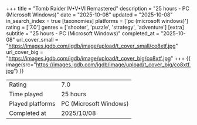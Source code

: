 +++
title = "Tomb Raider IV•V•VI Remastered"
description = "25 hours - PC (Microsoft Windows)"
date = "2025-10-08"
updated = "2025-10-08"
in_search_index = true
[taxonomies]
platforms = ['pc (microsoft windows)']
rating = ['7.0']
genres = ['shooter', 'puzzle', 'strategy', 'adventure']
[extra]
subtitle = "25 hours - PC (Microsoft Windows)"
completed_at = "2025-10-08"
url_cover_small = "https://images.igdb.com/igdb/image/upload/t_cover_small/co8xtf.jpg"
url_cover_big = "https://images.igdb.com/igdb/image/upload/t_cover_big/co8xtf.jpg"
+++
{{ image(src="https://images.igdb.com/igdb/image/upload/t_cover_big/co8xtf.jpg") }}

|              |            |
| ------------ | ---------- |
| Rating       | 7.0 |
| Time played  | 25 hours |
| Played platforms    | PC (Microsoft Windows) |
| Completed at | 2025/10/08 |


